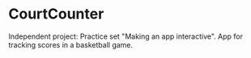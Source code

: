 # CourtCounter
Independent project: Practice set "Making an app interactive".
App for tracking scores in a basketball game.
